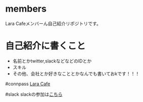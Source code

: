 # members
Lara Cafeメンバーん自己紹介リポジトリです。

# 自己紹介に書くこと
- 名前とかtwitter,slackなどなどのIDとか
- スキル
- その他、会社とか好きなこととかなんでも書いておkです！！！

#connpass
[Lara Cafe](https://laracafe.connpass.com/)

#slack
slackの参加は[こちら](https://docs.google.com/forms/d/e/1FAIpQLSfObiL5H3qA2oxWUA1w6NdkiR_INmQ9_0_IUFAvqdAwyZzTXA/viewform)


